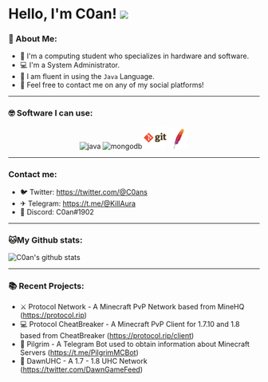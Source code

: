 # Hello, I'm C0an! <img src="https://github.com/TheDudeThatCode/TheDudeThatCode/blob/master/Assets/Hi.gif" width="29px">
### 🤵 About Me:
- 🏦 I'm a computing student who specializes in hardware and software.
- 💻 I'm a System Administrator.
- 🤔 I am fluent in using the ```Java``` Language.
- 💬 Feel free to contact me on any of my social platforms!

---
### 🤓 Software I can use:
<p align="center">
<img src="https://www.vectorlogo.zone/logos/java/java-icon.svg" alt="java" width="55" height="55"/> 
<img src="https://www.vectorlogo.zone/logos/mongodb/mongodb-icon.svg" alt="mongodb" width="55" height="60"/> 
<img src="https://raw.githubusercontent.com/github/explore/80688e429a7d4ef2fca1e82350fe8e3517d3494d/topics/git/git.png" alt="GIT" width="45" height="45"/> 
<img src="https://raw.githubusercontent.com/github/explore/80688e429a7d4ef2fca1e82350fe8e3517d3494d/topics/maven/maven.png" alt="MAVEN" width="40" height="40"/>
</p>

---
### Contact me:
- 🐦 Twitter: https://twitter.com/@C0ans
- ✈ Telegram: https://t.me/@KillAura
- 📧 Discord: C0an#1902

---
### 🐱My Github stats:
![C0an's github stats](https://github-readme-stats.vercel.app/api?username=C0an&count_private=true&show_icons=true&title_color=ffc857&icon_color=8ac926&text_color=daf7dc&bg_color=151515&hide=["stars"])

---
### 📚 Recent Projects:
- ⚔ Protocol Network - A Minecraft PvP Network based from MineHQ (https://protocol.rip)
- 💻 Protocol CheatBreaker - A Minecraft PvP Client for 1.7.10 and 1.8 based from CheatBreaker (https://protocol.rip/client)
- 🤖 Pilgrim - A Telegram Bot used to obtain information about Minecraft Servers (https://t.me/PilgrimMCBot)
- 🍎 DawnUHC - A 1.7 - 1.8 UHC Network (https://twitter.com/DawnGameFeed)
